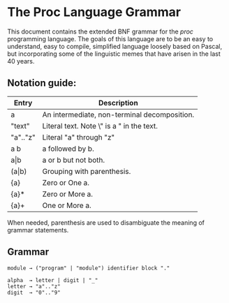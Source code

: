 # The Proc Language Grammar

This document contains the extended BNF grammar for the _proc_ programming
language. The goals of this language are to be an easy to understand,
easy to compile, simplified language loosely based on Pascal, but
incorporating some of the linguistic memes that have arisen in the last
40 years.

## Notation guide:

Entry        | Description
-------------|--------------
a            | An intermediate, non-terminal decomposition.
"text"       | Literal text. Note \\" is a " in the text.
"a".."z"     | Literal "a" through "z"
a b          | a followed by b.
a\|b         | a or b but not both.
(a\|b)       | Grouping with parenthesis.
{a}          | Zero or One a.
{a}\*        | Zero or More a.
{a}\+        | One or More a.

When needed, parenthesis are used to disambiguate the meaning of grammar
statements.

## Grammar

<pre><code>module &rarr; ("program" | "module") identifier block "."

alpha  &rarr; letter | digit | "_"
letter &rarr; "a".."z"
digit  &rarr; "0".."9"
</code></pre>

